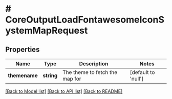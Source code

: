 # # CoreOutputLoadFontawesomeIconSystemMapRequest

## Properties

Name | Type | Description | Notes
------------ | ------------- | ------------- | -------------
**themename** | **string** | The theme to fetch the map for | [default to 'null']

[[Back to Model list]](../../README.md#models) [[Back to API list]](../../README.md#endpoints) [[Back to README]](../../README.md)
